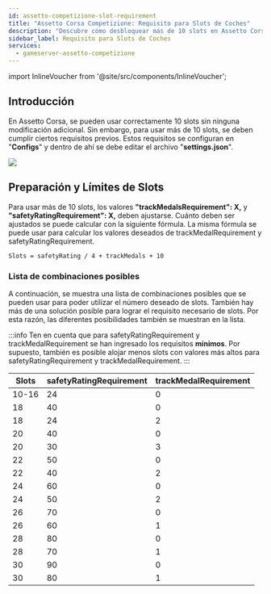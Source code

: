 ```yaml
---
id: assetto-competizione-slot-requirement
title: "Assetto Corsa Competizione: Requisito para Slots de Coches"
description: "Descubre cómo desbloquear más de 10 slots en Assetto Corsa cumpliendo los requisitos clave para una experiencia de juego mejorada → Aprende más ahora"
sidebar_label: Requisito para Slots de Coches
services:
  - gameserver-assetto-competizione
---
```


import InlineVoucher from '@site/src/components/InlineVoucher';

## Introducción

En Assetto Corsa, se pueden usar correctamente 10 slots sin ninguna modificación adicional. Sin embargo, para usar más de 10 slots, se deben cumplir ciertos requisitos previos. Estos requisitos se configuran en "**Configs**" y dentro de ahí se debe editar el archivo "**settings.json**".

![](https://screensaver01.zap-hosting.com/index.php/s/QbA5ZaeFywt974J/preview)

<InlineVoucher />

## Preparación y Límites de Slots

Para usar más de 10 slots, los valores **"trackMedalsRequirement": X,** y **"safetyRatingRequirement": X,** deben ajustarse.
Cuánto deben ser ajustados se puede calcular con la siguiente fórmula. 
La misma fórmula se puede usar para calcular los valores deseados de trackMedalRequirement y safetyRatingRequirement.

```
Slots = safetyRating / 4 + trackMedals + 10 
```

### Lista de combinaciones posibles

A continuación, se muestra una lista de combinaciones posibles que se pueden usar para poder utilizar el número deseado de slots.
También hay más de una solución posible para lograr el requisito necesario de slots.
Por esta razón, las diferentes posibilidades también se muestran en la lista.

:::info
Ten en cuenta que para safetyRatingRequirement y trackMedalRequirement se han ingresado los requisitos **mínimos**. Por supuesto, también es posible alojar menos slots con valores más altos para safetyRatingRequirement y trackMedalRequirement.
:::

Slots | safetyRatingRequirement | trackMedalRequirement
-----|-------|---------
10-16 | 24 | 0
18 | 40 | 0
18 | 24 | 2
20 | 40 | 0
20 | 30 | 3
22 | 50 | 0
22 | 40 | 2
24 | 60 | 0
24 | 50 | 2
26 | 70 | 0
26 | 60 | 1
28 | 80 | 0
28 | 70 | 1
30 | 90 | 0
30 | 80 | 1

<InlineVoucher />